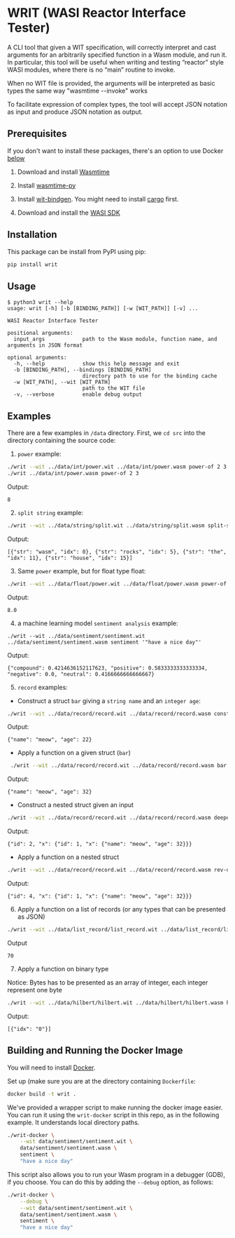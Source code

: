# WRIT (WASI Reactor Interface Tester)

A CLI tool that given a WIT specification, will correctly interpret and cast arguments for an arbitrarily specified function in a Wasm module, and run it.  In particular, this tool will be useful when writing and testing “reactor” style WASI modules, where there is no “main” routine to invoke.

When no WIT file is provided, the arguments will be interpreted as basic types the same way "wasmtime --invoke" works

To facilitate expression of complex types, the tool will accept JSON notation as input and produce JSON notation as output.

## Prerequisites
If you don't want to install these packages, there's an option to use Docker [below](#building-and-running-the-docker-image)
1. Download and install [Wasmtime](https://wasmtime.dev/)

2. Install [wasmtime-py](https://github.com/bytecodealliance/wasmtime-py)

3. Install [wit-bindgen](https://github.com/bytecodealliance/wit-bindgen). You might need to install [cargo](https://doc.rust-lang.org/cargo/getting-started/installation.html) first.

4. Download and install the [WASI SDK](https://github.com/WebAssembly/wasi-sdk/releases/tag/wasi-sdk-14)

## Installation
This package can be install from PyPI using pip:
```sh
pip install writ
```

## Usage
```console
$ python3 writ --help
usage: writ [-h] [-b [BINDING_PATH]] [-w [WIT_PATH]] [-v] ...

WASI Reactor Interface Tester

positional arguments:
  input_args            path to the Wasm module, function name, and arguments in JSON format

optional arguments:
  -h, --help            show this help message and exit
  -b [BINDING_PATH], --bindings [BINDING_PATH]
                        directory path to use for the binding cache
  -w [WIT_PATH], --wit [WIT_PATH]
                        path to the WIT file
  -v, --verbose         enable debug output
```

## Examples 
There are a few examples in `/data` directory. First, we `cd src` into the directory containing the source code:
1. `power` example: 
```sh
./writ --wit ../data/int/power.wit ../data/int/power.wasm power-of 2 3
./writ ../data/int/power.wasm power-of 2 3
```
Output:
```console
8
```

2. `split string` example:
```sh
./writ --wit ../data/string/split.wit ../data/string/split.wasm split-str "wasm_rocks_the_house" "_"
```
Output:
```console
[{"str": "wasm", "idx": 0}, {"str": "rocks", "idx": 5}, {"str": "the", "idx": 11}, {"str": "house", "idx": 15}]
```

3. Same `power` example, but for float type
float:
```sh
./writ --wit ../data/float/power.wit ../data/float/power.wasm power-of 2.0 3.0
```
Output:
```console
8.0
```
4. a machine learning model `sentiment analysis` example:
```
./writ --wit ../data/sentiment/sentiment.wit  ../data/sentiment/sentiment.wasm sentiment '"have a nice day"'
```
Output:
```console
{"compound": 0.4214636152117623, "positive": 0.5833333333333334, "negative": 0.0, "neutral": 0.4166666666666667}
```

5. `record` examples:
* Construct a struct `bar` giving a `string name` and an `integer age`:
```sh
./writ --wit ../data/record/record.wit ../data/record/record.wasm construct-bar '"meow"' 22
```
Output:
```console
{"name": "meow", "age": 22}
```
* Apply a function on a given struct (`bar`)
```sh
 ./writ --wit ../data/record/record.wit ../data/record/record.wasm bar '{"name": "meow", "age": 22}'
```
Output:
```console
{"name": "meow", "age": 32}
```

* Construct a nested struct given an input
```sh
./writ --wit ../data/record/record.wit ../data/record/record.wasm deeper-bar '{"name": "meow", "age": 22}'
```
Output:
```console
{"id": 2, "x": {"id": 1, "x": {"name": "meow", "age": 32}}}
```

* Apply a function on a nested struct
```sh
./writ --wit ../data/record/record.wit ../data/record/record.wasm rev-deeper-bar '{"id": 2, "x": {"id": 1, "x": {"name": "meow", "age": 32}}}'
```
Output:
```console
{"id": 4, "x": {"id": 1, "x": {"name": "meow", "age": 32}}}
```

6. Apply a function on a list of records (or any types that can be presented as JSON)
```sh
./writ --wit ../data/list_record/list_record.wit ../data/list_record/list_record.wasm test-list-record '[{"name": "doggo", "age": 42}, {"name":"meow", "age":28}]'
```
Output
```console
70
```
7. Apply a function on binary type

Notice: Bytes has to be presented as an array of integer, each integer represent one byte
```sh
./writ --wit ../data/hilbert/hilbert.wit ../data/hilbert/hilbert.wasm hilbert-encode '{"vec": [19,2,20,56,6,2,25,19], "min-value": 1.0, "max-value": 3.0, "scale": 6.0}'
```
Output:
```console
[{"idx": "0"}]
```

## Building and Running the Docker Image
You will need to install [Docker](https://docs.docker.com/engine/install/).

Set up (make sure you are at the directory containing `Dockerfile`:
```sh
docker build -t writ .
```

We've provided a wrapper script to make running the docker image easier.  You can
run it using the `writ-docker` script in this repo, as in the following
example.  It understands local directory paths.

```sh
./writ-docker \
    --wit data/sentiment/sentiment.wit \
    data/sentiment/sentiment.wasm \
    sentiment \
    "have a nice day"
```

This script also allows you to run your Wasm program in a debugger (GDB), if 
you choose.  You can do this by adding the `--debug` option, as follows:

```sh
./writ-docker \
    --debug \
    --wit data/sentiment/sentiment.wit \
    data/sentiment/sentiment.wasm \
    sentiment \
    "have a nice day"
```

